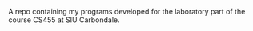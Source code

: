A repo containing my programs developed for the laboratory part 
of the course CS455 at SIU Carbondale.
